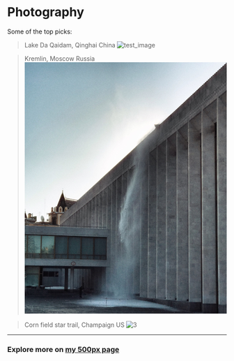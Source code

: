 <!-- ---
layout: post
--- -->

# Photography

Some of the top picks:

> Lake Da Qaidam, Qinghai China
![test_image](../assets/img/1.jpg)

> Kremlin, Moscow Russia
![2](../assets/img/2.jpg)

> Corn field star trail, Champaign US
![3](../assets/img/star_trails.jpg)

---
### Explore more on [my 500px page](https://500px.com/zbao98)
